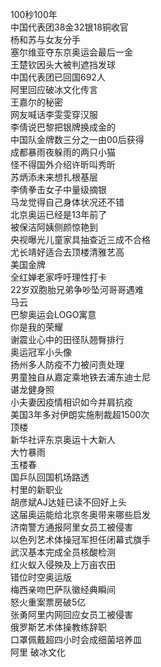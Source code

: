 100秒100年  
中国代表团38金32银18铜收官  
杨和苏与女友分手  
塞尔维亚夺东京奥运会最后一金  
王楚钦因头大被判遮挡发球  
中国代表团已回国692人  
阿里回应破冰文化传言  
王嘉尔的秘密  
网友喊话李雯雯穿汉服  
李倩说巴黎把银牌换成金的  
中国队金牌数三分之一由00后获得  
成都暴雨夜躲雨的两只小猫  
怪不得国外介绍许昕叫秀昕  
苏炳添未来想扎根基层  
李倩拳击女子中量级摘银  
马龙觉得自己身体状况还不错  
北京奥运已经是13年前了  
被保洁阿姨侧颜惊艳到  
央视曝光儿童家具抽查近三成不合格  
尤长靖好适合去顶楼清雅艺高  
美国金牌  
全红婵老家呼吁理性打卡  
22岁双胞胎兄弟争吵坠河哥哥遇难  
马云  
巴黎奥运会LOGO寓意  
你是我的荣耀  
谢震业心中的田径队翘臀排行  
奥运冠军小头像  
扬州多人防疫不力被问责处理  
男童独自从嘉定乘地铁去浦东迪士尼  
谌龙健身照  
小夫妻因疫情相识如今并肩抗疫  
美国3年多对伊朗实施制裁超1500次  
顶楼  
新华社评东京奥运十大新人  
大竹暴雨  
玉楼春  
国乒队回国机场路透  
村里的新职业  
胡彦斌AJ达娃已读不回好上头  
这届奥运能给北京冬奥带来哪些启发  
济南警方通报阿里女员工被侵害  
以色列艺术体操冠军担任闭幕式旗手  
武汉基本完成全员核酸检测  
红火蚁入侵殃及上万亩农田  
错位时空奥运版  
梅西亲吻巴萨队徽经典瞬间  
怒火重案票房破5亿  
张勇阿里内网回应女员工被侵害  
俄罗斯艺术体操教练辞职  
口罩佩戴超四小时会成细菌培养皿  
阿里 破冰文化  

